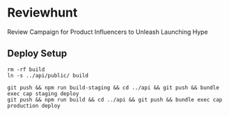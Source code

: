 # Reviewhunt
Review Campaign for Product Influencers to Unleash Launching Hype

## Deploy Setup
```
rm -rf build
ln -s ../api/public/ build

git push && npm run build-staging && cd ../api && git push && bundle exec cap staging deploy
git push && npm run build && cd ../api && git push && bundle exec cap production deploy
```